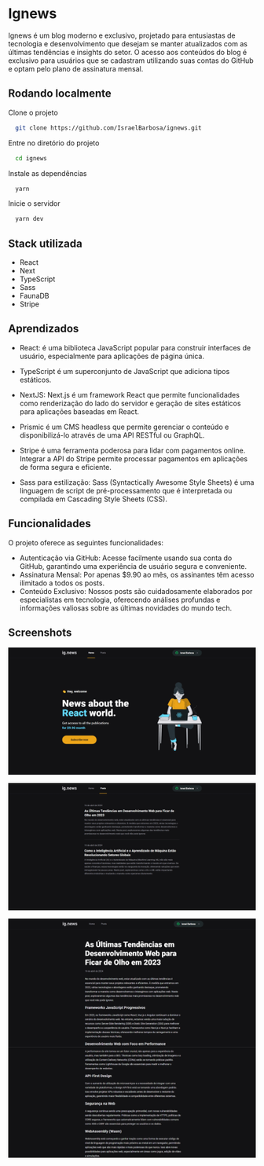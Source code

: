 # Ignews

Ignews é um blog moderno e exclusivo, projetado para entusiastas de tecnologia e desenvolvimento que desejam se manter atualizados com as últimas tendências e insights do setor. O acesso aos conteúdos do blog é exclusivo para usuários que se cadastram utilizando suas contas do GitHub e optam pelo plano de assinatura mensal.

## Rodando localmente

Clone o projeto

```bash
  git clone https://github.com/IsraelBarbosa/ignews.git
```

Entre no diretório do projeto

```bash
  cd ignews
```

Instale as dependências

```bash
  yarn
```

Inicie o servidor

```bash
  yarn dev
```


## Stack utilizada

* React
* Next
* TypeScript
* Sass
* FaunaDB
* Stripe


## Aprendizados

* React: é uma biblioteca JavaScript popular para construir interfaces de usuário, especialmente para aplicações de página única. 

* TypeScript é um superconjunto de JavaScript que adiciona tipos estáticos.

* NextJS: Next.js é um framework React que permite funcionalidades como renderização do lado do servidor e geração de sites estáticos para aplicações baseadas em React.

* Prismic é um CMS headless que permite gerenciar o conteúdo e disponibilizá-lo através de uma API RESTful ou GraphQL.

* Stripe é uma ferramenta poderosa para lidar com pagamentos online. Integrar a API do Stripe permite processar pagamentos em aplicações de forma segura e eficiente.

* Sass para estilização: Sass (Syntactically Awesome Style Sheets) é uma linguagem de script de pré-processamento que é interpretada ou compilada em Cascading Style Sheets (CSS). 


## Funcionalidades

O projeto oferece as seguintes funcionalidades:

- Autenticação via GitHub: Acesse facilmente usando sua conta do GitHub, garantindo uma experiência de usuário segura e conveniente.
- Assinatura Mensal: Por apenas $9.90 ao mês, os assinantes têm acesso ilimitado a todos os posts.
- Conteúdo Exclusivo: Nossos posts são cuidadosamente elaborados por especialistas em tecnologia, oferecendo análises profundas e informações valiosas sobre as últimas novidades do mundo tech.


## Screenshots

![screenshot](screenshots/tela_inicial.png)

![screenshot](screenshots/tela_posts.png)

![screenshot](screenshots/tela_post.png)
